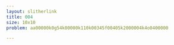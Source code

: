 ```yaml
---
layout: slitherlink
title: 004
size: 10x10
problem: aa00000k0g54k00000k110k00345f00405k2000004k4o0400000

---
```

